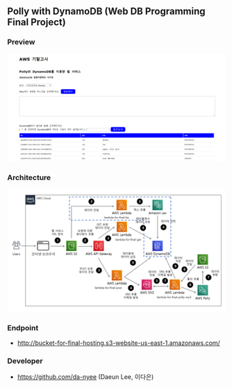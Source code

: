 ## Polly with DynamoDB (Web DB Programming Final Project)

### Preview
![polly_dynamodb](./img/polly_dynamodb.PNG)

### Architecture
![polly_dynamodb_service_architecture](./img/polly_dynamodb_service_architecture.png)

### Endpoint
- http://bucket-for-final-hosting.s3-website-us-east-1.amazonaws.com/

### Developer
- https://github.com/da-nyee (Daeun Lee, 이다은)